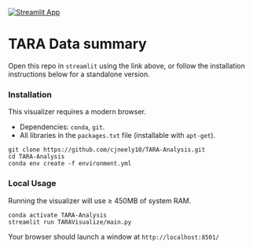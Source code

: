 [![Streamlit App](https://static.streamlit.io/badges/streamlit_badge_black_white.svg)](https://share.streamlit.io/cjneely10/TARA-Analysis/main/TARAVisualize/main.py)


# TARA Data summary

Open this repo in `streamlit` using the link above, or follow the installation instructions below for a standalone version.

### Installation

This visualizer requires a modern browser.

- Dependencies: `conda`, `git`.
- All libraries in the `packages.txt` file (installable with `apt-get`).


```
git clone https://github.com/cjneely10/TARA-Analysis.git
cd TARA-Analysis
conda env create -f environment.yml
```

### Local Usage

Running the visualizer will use &ge; 450MB of system RAM.

```shell
conda activate TARA-Analysis
streamlit run TARAVisualize/main.py
```

Your browser should launch a window at `http://localhost:8501/`
